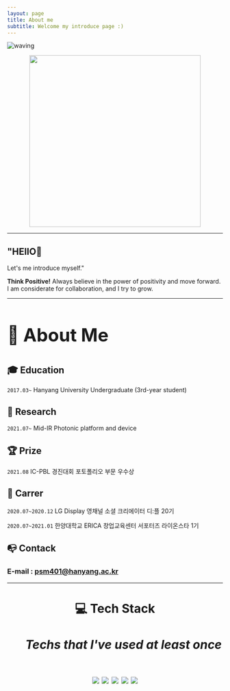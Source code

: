 ```yaml
---
layout: page
title: About me
subtitle: Welcome my introduce page :)
---
```


![waving](https://capsule-render.vercel.app/api?type=waving&height=200&text=Park_seoungmin&fontAlign=50&fontAlignY=40&color=gradient)

<p align="center"><img src="../img/../assets/img/sm_profile.jpg" width="400"></p>



---


## "HEllO👋 
Let's me introduce myself."

**Think Positive!** Always believe in the power of positivity and move forward.
I am considerate for collaboration, and I try to grow.

---
**<h1><dl><dt>👩 About Me </dt>**
---

## **🎓 Education**

`2017.03~` Hanyang University Undergraduate (3rd-year student)


## **📝 Research** 

`2021.07~` Mid-IR Photonic platform and device

## **🏆 Prize**

`2021.08` IC-PBL 경진대회 포토폴리오 부문 우수상

## **📑 Carrer**

`2020.07~2020.12` LG Display 영채널 소셜 크리에이터 디:플 20기

`2020.07~2021.01` 한양대학교 ERICA 창업교육센터 서포터즈 라이온스타 1기

## **📭 Contack** 
### E-mail : psm401@hanyang.ac.kr
---

<center>

**<h1><dl><dt>💻 Tech Stack </dt>**
<h5><dd>Techs that I've used at least once</dd></dl>
<img src="https://img.shields.io/badge/Python-3766AB?style=flat-square&logo=Python&logoColor=white"/></a>
<img src="https://img.shields.io/badge/HTML5-E34F26?style=flat-square&logo=html5&logoColor=white"/></a>
<img src="https://img.shields.io/badge/CSS-1572B6?style=flat-square&logo=css3&logoColor=white"/></a>
<img src="https://img.shields.io/badge/Java-007396?style=flat-square&logo=JAVA&logoColor=white"/></a>
<img src="https://img.shields.io/badge/JavaScript-F7DF1E?style=flat-square&logo=JAVASCRIPT&logoColor=white"/></a>

